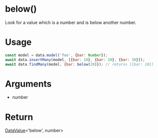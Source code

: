 below()
===

Look for a value which is a number and is below another number.

# Usage

```javascript
const model = data.model('foo', {bar: Number});
await data.insertMany(model, [{bar: 10}, {bar: 20}, {bar: 30}]);
await data.findMany(model, {bar: below(20)}); // returns [{bar: 10}]
```

# Arguments

- number

# Return

[DataValue](../definitions/DataValue)<'below', number>
